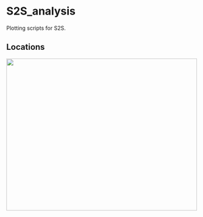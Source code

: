 # S2S_analysis
Plotting scripts for S2S.

## Locations

<img src="https://user-images.githubusercontent.com/51757958/167178464-2757141c-270a-4dfb-b2b2-a0c7cd7fb5c2.png" width="500" height="400">
